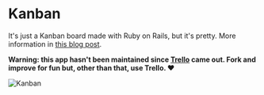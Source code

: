 # Kanban

It's just a Kanban board made with Ruby on Rails, but it's pretty. More information in [this blog post](http://wedontneedroads.net/post/15571399433/kaban-web-app).

**Warning: this app hasn't been maintained since [Trello](https://trello.com) came out. Fork and improve for fun but, other than that, use Trello. ❤️**

![Kanban](http://screenshots.kevinbongart.net/FVLxV.png)
